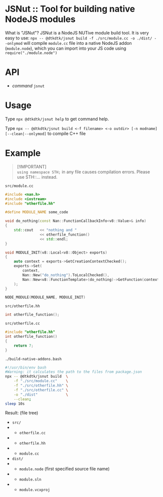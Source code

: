 # JSNut :: Tool for building native NodeJS modules
What is "JSNut"? JSNut is a NodeJS NUTive module build tool. It is very easy to use: `npx -- @dtkdtk/jsnut build -f ./src/module.cc -o ./dist/ --onlymod` will compile `module.cc` file into a native NodeJS addon (`module.node`), which you can import into your JS code using `require("./module.node")`

# API
- *command* `jsnut`

# Usage
Type `npx @dtkdtk/jsnut help` to get command help.

Type `npx -- @dtkdtk/jsnut build <-f filename> <-o outdir> [-n modname] [--clean|--onlymod]` to compile C++ file

# Example
> [!IMPORTANT]\
> `using namespace STH;` in any file causes compilation errors. Please use STH::... instead.

`src/module.cc`
```cpp
#include <nan.h>
#include <iostream>
#include "otherfile.hh"

#define MODULE_NAME some_code

void do_nothing(const Nan::FunctionCallbackInfo<v8::Value>& info)
{
    std::cout   << "nothing and "
                << otherfile_function()
                << std::endl;
}

void MODULE_INIT(v8::Local<v8::Object> exports)
{
	auto context = exports->GetCreationContextChecked();
	exports->Set(
		context,
		Nan::New("do_nothing").ToLocalChecked(),
		Nan::New<v8::FunctionTemplate>(do_nothing)->GetFunction(context).ToLocalChecked()
	);
}

NODE_MODULE(MODULE_NAME, MODULE_INIT)
```
`src/otherfile.hh`
```cpp
int otherfile_function();
```
`src/otherfile.cc`
```cpp
#include "otherfile.hh"
int otherfile_function()
{
    return 7;
}
```
`./build-native-addons.bash`
```bash
#!/usr/bin/env bash
#Warning: it calculates the path to the files from package.json
npx -- @dtkdtk/jsnut build  \
    -f "./src/module.cc"    \
    -f "./src/otherfile.hh" \
    -f "./src/otherfile.cc" \
    -o "./dist"             \
    --clean;
sleep 10s
```
Result: (file tree)
- `src/`
- - `otherfile.cc`
- - `otherfile.hh`
- - `module.cc`
- `dist/`
- - `module.node` (first specified source file name)
- - `module.sln`
- - `module.vcxproj`